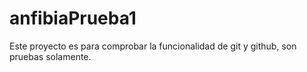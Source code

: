 # anfibiaPrueba1
Este proyecto es para comprobar la funcionalidad de git y github, son pruebas solamente.
